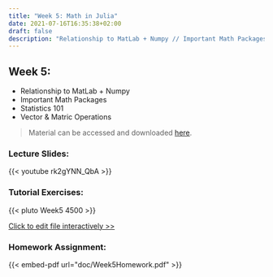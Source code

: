 ```yaml
---
title: "Week 5: Math in Julia"
date: 2021-07-16T16:35:38+02:00
draft: false
description: "Relationship to MatLab + Numpy // Important Math Packages // Statistics 101 // Vector & Matric Operations"
---
```


## Week 5:

* Relationship to MatLab + Numpy
* Important Math Packages 
* Statistics 101
* Vector & Matric Operations

> Material can be accessed and downloaded [here](https://github.com/MattWillFlood/Introduction-to-Computer-Programming-in-Julia/tree/main/Week%205).

### Lecture Slides:
{{< youtube rk2gYNN_QbA >}}

### Tutorial Exercises:
{{< pluto Week5 4500 >}}

[Click to edit file interactively >>](Week5.html)


### Homework Assignment:
{{< embed-pdf url="doc/Week5Homework.pdf" >}}

